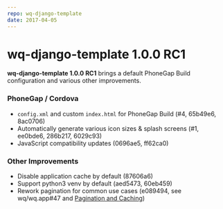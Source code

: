 ```yaml
---
repo: wq-django-template
date: 2017-04-05
---
```


# wq-django-template 1.0.0 RC1

**wq-django-template 1.0.0 RC1** brings a default PhoneGap Build configuration and various other improvements.

### PhoneGap / Cordova
 * `config.xml` and custom `index.html` for PhoneGap Build (#4, 65b49e6, 8ac0706)
 * Automatically generate various icon sizes & splash screens (#1, ee0bde6, 286b217, 6029c93)
 * JavaScript compatibility updates (0696ae5, ff62ca0)

### Other Improvements
 * Disable application cache by default (87606a6)
 * Support python3 venv by default (aed5473, 60eb459)
 * Rework pagination for common use cases (e089494, see wq/wq.app#47 and [Pagination and Caching](https://wq.io/docs/pagination-and-caching))